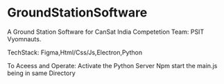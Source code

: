 # GroundStationSoftware
A Ground Station Software for CanSat India Competetion 
Team: PSIT Vyomnauts.

TechStack: Figma,Html/Css/Js,Electron,Python<backend>



To Aceess and Operate: 
Activate the Python Server 
Npm start the main.js being in same Directory  